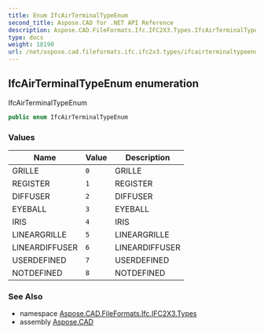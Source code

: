 ```yaml
---
title: Enum IfcAirTerminalTypeEnum
second_title: Aspose.CAD for .NET API Reference
description: Aspose.CAD.FileFormats.Ifc.IFC2X3.Types.IfcAirTerminalTypeEnum enum. IfcAirTerminalTypeEnum
type: docs
weight: 18190
url: /net/aspose.cad.fileformats.ifc.ifc2x3.types/ifcairterminaltypeenum/
---
```

## IfcAirTerminalTypeEnum enumeration

IfcAirTerminalTypeEnum

```csharp
public enum IfcAirTerminalTypeEnum
```

### Values

| Name | Value | Description |
| --- | --- | --- |
| GRILLE | `0` | GRILLE |
| REGISTER | `1` | REGISTER |
| DIFFUSER | `2` | DIFFUSER |
| EYEBALL | `3` | EYEBALL |
| IRIS | `4` | IRIS |
| LINEARGRILLE | `5` | LINEARGRILLE |
| LINEARDIFFUSER | `6` | LINEARDIFFUSER |
| USERDEFINED | `7` | USERDEFINED |
| NOTDEFINED | `8` | NOTDEFINED |

### See Also

* namespace [Aspose.CAD.FileFormats.Ifc.IFC2X3.Types](../../aspose.cad.fileformats.ifc.ifc2x3.types/)
* assembly [Aspose.CAD](../../)


